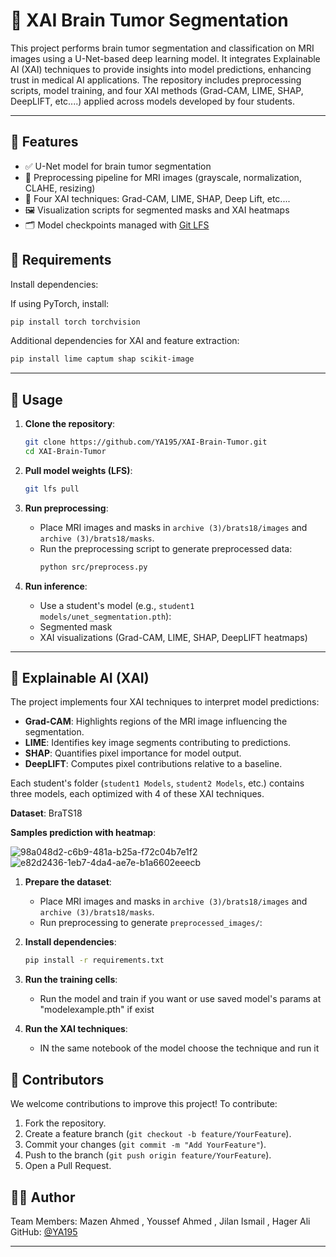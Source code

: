 # 🧠 XAI Brain Tumor Segmentation

This project performs brain tumor segmentation and classification on MRI images using a U-Net-based deep learning model. It integrates Explainable AI (XAI) techniques to provide insights into model predictions,
enhancing trust in medical AI applications. The repository includes preprocessing scripts, model training, and four XAI methods (Grad-CAM, LIME, SHAP, DeepLIFT, etc....) applied across models developed by four students.

---
## 📌 Features

- ✅ U-Net model for brain tumor segmentation
- 🧪 Preprocessing pipeline for MRI images (grayscale, normalization, CLAHE, resizing)
- 🧠 Four XAI techniques: Grad-CAM, LIME, SHAP, Deep Lift, etc....
- 🖼️ Visualization scripts for segmented masks and XAI heatmaps
- 🗂️ Model checkpoints managed with [Git LFS](https://git-lfs.github.com/)

## 🧰 Requirements

Install dependencies:

If using PyTorch, install:

```bash
pip install torch torchvision
```

Additional dependencies for XAI and feature extraction:

```bash
pip install lime captum shap scikit-image
```

---
## 🚀 Usage

1. **Clone the repository**:
   ```bash
   git clone https://github.com/YA195/XAI-Brain-Tumor.git
   cd XAI-Brain-Tumor
   ```

2. **Pull model weights (LFS)**:
   ```bash
   git lfs pull
   ```

3. **Run preprocessing**:
   - Place MRI images and masks in `archive (3)/brats18/images` and `archive (3)/brats18/masks`.
   - Run the preprocessing script to generate preprocessed data:
     ```bash
     python src/preprocess.py
     ```

4. **Run inference**:
   - Use a student's model (e.g., `student1 models/unet_segmentation.pth`):
   - Segmented mask
   - XAI visualizations (Grad-CAM, LIME, SHAP, DeepLIFT heatmaps)

---

## 🧠 Explainable AI (XAI)

The project implements four XAI techniques to interpret model predictions:

- **Grad-CAM**: Highlights regions of the MRI image influencing the segmentation.
- **LIME**: Identifies key image segments contributing to predictions.
- **SHAP**: Quantifies pixel importance for model output.
- **DeepLIFT**: Computes pixel contributions relative to a baseline.

Each student's folder (`student1 Models`, `student2 Models`, etc.) contains three models, each optimized with 4 of these XAI techniques.

**Dataset**: BraTS18 

**Samples prediction with heatmap**:  


![98a048d2-c6b9-481a-b25a-f72c04b7e1f2](https://github.com/user-attachments/assets/053d4714-35d5-4154-9843-a608a6ffc8da)
![e82d2436-1eb7-4da4-ae7e-b1a6602eeecb](https://github.com/user-attachments/assets/ba861ba2-8213-4dc6-842f-4433696010bb)



1. **Prepare the dataset**:
   - Place MRI images and masks in `archive (3)/brats18/images` and `archive (3)/brats18/masks`.
   - Run preprocessing to generate `preprocessed_images/`:


2. **Install dependencies**:
   ```bash
   pip install -r requirements.txt
   ```

3. **Run the training cells**:
   - Run the model and train if you want or use saved model's params at "modelexample.pth" if exist 

4. **Run the XAI techniques**:
   - IN the same notebook of the model choose the technique and run it


## 🤝 Contributors

We welcome contributions to improve this project! To contribute:

1. Fork the repository.
2. Create a feature branch (`git checkout -b feature/YourFeature`).
3. Commit your changes (`git commit -m "Add YourFeature"`).
4. Push to the branch (`git push origin feature/YourFeature`).
5. Open a Pull Request.

## 🧑‍💻 Author

Team Members: Mazen Ahmed , Youssef Ahmed , Jilan Ismail , Hager Ali 
GitHub: [@YA195](https://github.com/YA195)

---

